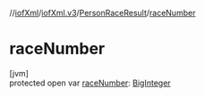 //[iofXml](../../../index.md)/[iofXml.v3](../index.md)/[PersonRaceResult](index.md)/[raceNumber](race-number.md)

# raceNumber

[jvm]\
protected open var [raceNumber](race-number.md): [BigInteger](https://docs.oracle.com/javase/8/docs/api/java/math/BigInteger.html)

